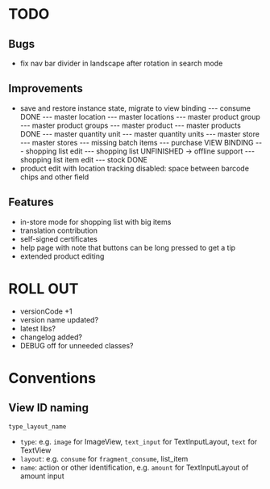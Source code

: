 # TODO

## Bugs

- fix nav bar divider in landscape after rotation in search mode

## Improvements

- save and restore instance state, migrate to view binding
--- consume                     DONE
--- master location
--- master locations
--- master product group
--- master product groups
--- master product
--- master products             DONE
--- master quantity unit
--- master quantity units
--- master store
--- master stores
--- missing batch items
--- purchase                    VIEW BINDING
--- shopping list edit
--- shopping list               UNFINISHED -> offline support
--- shopping list item edit
--- stock                       DONE
- product edit with location tracking disabled: space between barcode chips and other field

## Features

- in-store mode for shopping list with big items
- translation contribution
- self-signed certificates
- help page with note that buttons can be long pressed to get a tip
- extended product editing

# ROLL OUT

- versionCode +1
- version name updated?
- latest libs?
- changelog added?
- DEBUG off for unneeded classes?

# Conventions

## View ID naming

`type_layout_name`

- `type`: e.g. `image` for ImageView, `text_input` for TextInputLayout, `text` for TextView
- `layout`: e.g. `consume` for `fragment_consume`, list_item
- `name`: action or other identification, e.g. `amount` for TextInputLayout of amount input